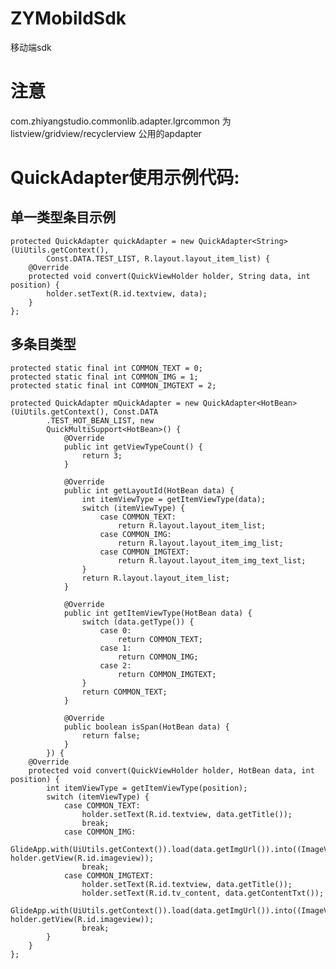 # ZYMobildSdk
移动端sdk

# 注意
 
com.zhiyangstudio.commonlib.adapter.lgrcommon 为listview/gridview/recyclerview 公用的apdapter

# QuickAdapter使用示例代码:

## 单一类型条目示例
    protected QuickAdapter quickAdapter = new QuickAdapter<String>(UiUtils.getContext(),
            Const.DATA.TEST_LIST, R.layout.layout_item_list) {
        @Override
        protected void convert(QuickViewHolder holder, String data, int position) {
            holder.setText(R.id.textview, data);
        }
    };

## 多条目类型

    protected static final int COMMON_TEXT = 0;
    protected static final int COMMON_IMG = 1;
    protected static final int COMMON_IMGTEXT = 2;
    
    protected QuickAdapter mQuickAdapter = new QuickAdapter<HotBean>(UiUtils.getContext(), Const.DATA
            .TEST_HOT_BEAN_LIST, new
            QuickMultiSupport<HotBean>() {
                @Override
                public int getViewTypeCount() {
                    return 3;
                }
    
                @Override
                public int getLayoutId(HotBean data) {
                    int itemViewType = getItemViewType(data);
                    switch (itemViewType) {
                        case COMMON_TEXT:
                            return R.layout.layout_item_list;
                        case COMMON_IMG:
                            return R.layout.layout_item_img_list;
                        case COMMON_IMGTEXT:
                            return R.layout.layout_item_img_text_list;
                    }
                    return R.layout.layout_item_list;
                }
    
                @Override
                public int getItemViewType(HotBean data) {
                    switch (data.getType()) {
                        case 0:
                            return COMMON_TEXT;
                        case 1:
                            return COMMON_IMG;
                        case 2:
                            return COMMON_IMGTEXT;
                    }
                    return COMMON_TEXT;
                }
    
                @Override
                public boolean isSpan(HotBean data) {
                    return false;
                }
            }) {
        @Override
        protected void convert(QuickViewHolder holder, HotBean data, int position) {
            int itemViewType = getItemViewType(position);
            switch (itemViewType) {
                case COMMON_TEXT:
                    holder.setText(R.id.textview, data.getTitle());
                    break;
                case COMMON_IMG:
                    GlideApp.with(UiUtils.getContext()).load(data.getImgUrl()).into((ImageView) holder.getView(R.id.imageview));
                    break;
                case COMMON_IMGTEXT:
                    holder.setText(R.id.textview, data.getTitle());
                    holder.setText(R.id.tv_content, data.getContentTxt());
                    GlideApp.with(UiUtils.getContext()).load(data.getImgUrl()).into((ImageView) holder.getView(R.id.imageview));
                    break;
            }
        }
    };

